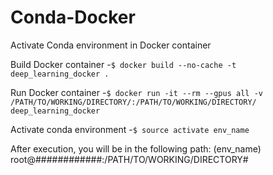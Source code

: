 # Conda-Docker
Activate Conda environment in Docker container

Build Docker container
-`$ docker build --no-cache -t deep_learning_docker .`

Run Docker container
-`$ docker run -it --rm --gpus all -v /PATH/TO/WORKING/DIRECTORY/:/PATH/TO/WORKING/DIRECTORY/ deep_learning_docker`

Activate conda environment
-`$ source activate env_name`

After execution, you will be in the following path:
(env_name) root@############:/PATH/TO/WORKING/DIRECTORY#

